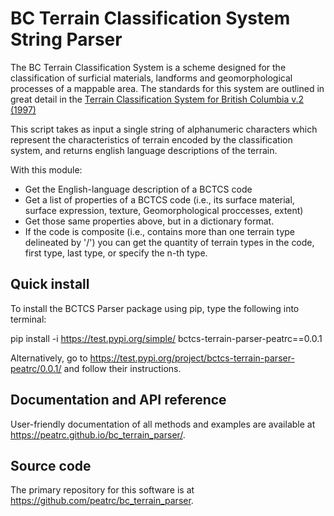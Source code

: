 # BC Terrain Classification System String Parser

The BC Terrain Classification System is a scheme designed for the classification of 
surficial materials, landforms and geomorphological processes of a mappable area.
The standards for this system are outlined in great detail in the [Terrain Classification System
for British Columbia v.2 (1997)](https://www2.gov.bc.ca/assets/gov/environment/natural-resource-stewardship/nr-laws-policy/risc/terclass_system_1997.pdf)

This script takes as input a single string of alphanumeric characters which represent
the characteristics of terrain encoded by the classification system, and returns english
language descriptions of the terrain.

With this module:

* Get the English-language description of a BCTCS code
* Get a list of properties of a BCTCS code (i.e., its surface material, surface expression,
texture, Geomorphological proccesses, extent)
* Get those same properties above, but in a dictionary format.
* If the code is composite (i.e., contains more than one terrain type delineated by '/') you 
can get the quantity of terrain types in the code, first type, last type, or specify the n-th type.



## Quick install

To install the BCTCS Parser package using pip, type the following into terminal:

  pip install -i https://test.pypi.org/simple/ bctcs-terrain-parser-peatrc==0.0.1
  
Alternatively, go to https://test.pypi.org/project/bctcs-terrain-parser-peatrc/0.0.1/ and follow their instructions.

## Documentation and API reference

User-friendly documentation of all methods and examples are available at <https://peatrc.github.io/bc_terrain_parser/>. 

## Source code

The primary repository for this software is at <https://github.com/peatrc/bc_terrain_parser>.
